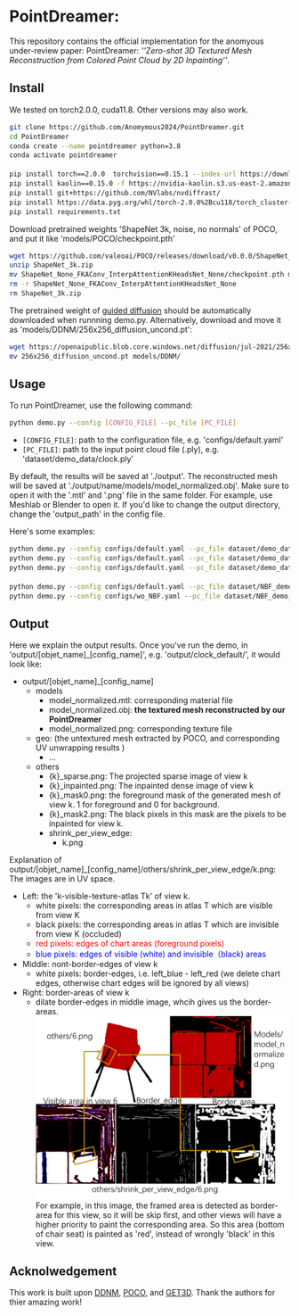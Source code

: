 # PointDreamer: 
This repository contains the official implementation for the anomyous under-review paper: PointDreamer: *''Zero-shot 3D Textured Mesh Reconstruction from Colored Point Cloud by 2D Inpainting''*.


## Install
We tested on torch2.0.0, cuda11.8. Other versions may also work.
```bash
git clone https://github.com/Anomymous2024/PointDreamer.git
cd PointDreamer
conda create --name pointdreamer python=3.8
conda activate pointdreamer

pip install torch==2.0.0  torchvision==0.15.1 --index-url https://download.pytorch.org/whl/cu118
pip install kaolin==0.15.0 -f https://nvidia-kaolin.s3.us-east-2.amazonaws.com/torch-2.0.0_cu118.html
pip install git+https://github.com/NVlabs/nvdiffrast/
pip install https://data.pyg.org/whl/torch-2.0.0%2Bcu118/torch_cluster-1.6.3%2Bpt20cu118-cp38-cp38-linux_x86_64.whl
pip install requirements.txt
```

Download pretrained weights 'ShapeNet 3k, noise, no normals' of POCO, and put it like 'models/POCO/checkpoint.pth'

```bash
wget https://github.com/valeoai/POCO/releases/download/v0.0.0/ShapeNet_3k.zip
unzip ShapeNet_3k.zip
mv ShapeNet_None_FKAConv_InterpAttentionKHeadsNet_None/checkpoint.pth models/POCO/
rm -r ShapeNet_None_FKAConv_InterpAttentionKHeadsNet_None
rm ShapeNet_3k.zip
```

The pretrained weight of [guided diffusion](https://github.com/openai/guided-diffusion) should be automatically downloaded when runnning demo.py. Alternatively, download and move it as 'models/DDNM/256x256_diffusion_uncond.pt':
```bash
wget https://openaipublic.blob.core.windows.net/diffusion/jul-2021/256x256_diffusion_uncond.pt
mv 256x256_diffusion_uncond.pt models/DDNM/
```

## Usage
To run PointDreamer, use the following command:
```bash
python demo.py --config [CONFIG_FILE] --pc_file [PC_FILE]
```
- `[CONFIG_FILE]`: path to the configuration file, e.g. 'configs/default.yaml'
- `[PC_FILE]`: path to the input point cloud file (.ply), e.g. 'dataset/demo_data/clock.ply'

By default, the results will be saved at './output'. 
The reconstructed mesh will be saved at './output/name/models/model_normalized.obj'. Make sure to open it with the '.mtl' and '.png' file in the same folder. For example, use Meshlab or Blender to open it.
If you'd like to change the output directory, change the 'output_path' in the config file.

Here's some examples:
```bash
python demo.py --config configs/default.yaml --pc_file dataset/demo_data/clock.ply
python demo.py --config configs/default.yaml --pc_file dataset/demo_data/PaulFrankLunchBox.ply
python demo.py --config configs/default.yaml --pc_file dataset/demo_data/rolling_lion.ply

python demo.py --config configs/default.yaml --pc_file dataset/NBF_demo_data/2ce6_chair.ply
python demo.py --config configs/wo_NBF.yaml --pc_file dataset/NBF_demo_data/2ce6_chair.ply
```

## Output
Here we explain the output results.
Once you've run the demo, in 'output/[objet_name]_[config_name]', e.g. 'output/clock_default/', it would look like:
- output/[objet_name]_[config_name]
  - models
    - model_normalized.mtl: corresponding material file
    - model_normalized.obj: **the textured mesh reconstructed by our PointDreamer**
    - model_normalized.png: corresponding texture file
  - geo: (the untextured mesh extracted by POCO, and corresponding UV unwrapping results )
    - ... 
  - others
    - {k}_sparse.png: The projected sparse image of view k
    - {k}_inpainted.png: The inpainted dense image of view k 
    - {k}_mask0.png: the foreground mask of the generated mesh of view k. 1 for foreground and 0 for background.
    - {k}_mask2.png: The black pixels in this mask are the pixels to be inpainted for view k.
    - shrink_per_view_edge:
      - k.png

Explanation of output/[objet_name]_[config_name]/others/shrink_per_view_edge/k.png:
The images are in UV space.
- Left: the 'k-visible-texture-atlas Tk' of view k. 
  - white pixels: the corresponding areas in atlas T which are visible from view K
  - black pixels: the corresponding areas in atlas T which are invisible from view K (occluded)
  - <font color="red">red pixels: edges of chart areas (foreground pixels)</font>
  - <font color="blue">blue pixels: edges of visible (white) and invisible（black) areas </font>
- Middle: nont-border-edges of view k
  - white pixels: border-edges, i.e. left_blue - left_red (we delete chart edges, otherwise chart edges will be ignored by all views)
- Right: border-areas of view k
  - dilate border-edges in middle image, whcih gives us the border-areas.
![output_explanation](assets/output_explanation.png)
For example, in this image, the framed area is detected as border-area for this view, so it will be skip first, and other views will have a higher priority to paint the corresponding area. So this area (bottom of chair seat) is painted as 'red', instead of wrongly 'black' in this view.


## Acknolwedgement
This work is built upon [DDNM](https://github.com/wyhuai/DDNM), [POCO](https://github.com/valeoai/POCO), and [GET3D](https://github.com/nv-tlabs/GET3D). Thank the authors for thier amazing work!